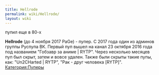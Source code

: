 ```yaml
---
title: Hellrode
permalink: wiki/Hellrode/
layout: wiki
---
```


пупил еще в 80-х

**Hellrode** (до 4 ноября 2017 PaGe) - пупер. С 2017 года один из
админов группы Руспупа ВК. Первый пуп вышел на канал 23 октября 2016
года под названием "Гобзавр за аниме \| RYTP". Через несколько месяцев
пуп был скрыт, затем и вовсе удален. Также были скрыты такие пупы, как:
"Un2CHarted \| RYTP", "Рак - друг человека \[RYTP\]".
[Категория:Пуперы](Категория:Пуперы "wikilink")
